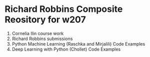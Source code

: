 # Richard Robbins Composite Reository for w207
1. Cornelia Ilin course work
2. Richard Robbins submissions
3. Python Machine Learning (Raschka and Mirjalili) Code Examples
4. Deep Learning with Python (Chollet) Code Examples